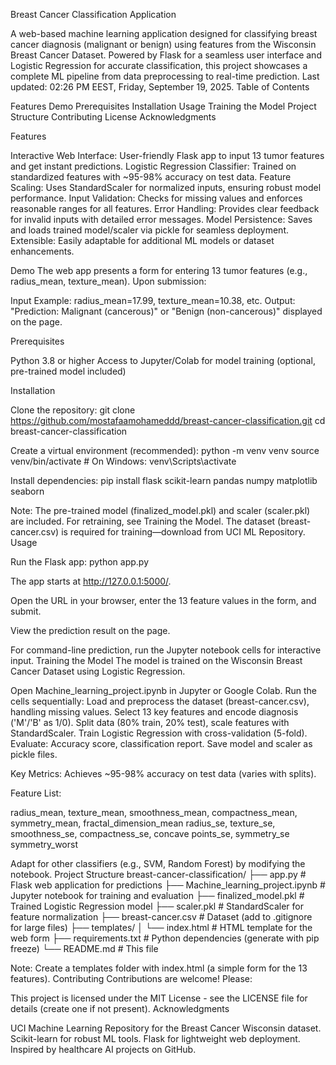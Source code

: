 Breast Cancer Classification Application

A web-based machine learning application designed for classifying breast cancer diagnosis (malignant or benign) using features from the Wisconsin Breast Cancer Dataset. Powered by Flask for a seamless user interface and Logistic Regression for accurate classification, this project showcases a complete ML pipeline from data preprocessing to real-time prediction. Last updated: 02:26 PM EEST, Friday, September 19, 2025.
Table of Contents

Features
Demo
Prerequisites
Installation
Usage
Training the Model
Project Structure
Contributing
License
Acknowledgments

Features

Interactive Web Interface: User-friendly Flask app to input 13 tumor features and get instant predictions.
Logistic Regression Classifier: Trained on standardized features with ~95-98% accuracy on test data.
Feature Scaling: Uses StandardScaler for normalized inputs, ensuring robust model performance.
Input Validation: Checks for missing values and enforces reasonable ranges for all features.
Error Handling: Provides clear feedback for invalid inputs with detailed error messages.
Model Persistence: Saves and loads trained model/scaler via pickle for seamless deployment.
Extensible: Easily adaptable for additional ML models or dataset enhancements.

Demo
The web app presents a form for entering 13 tumor features (e.g., radius_mean, texture_mean). Upon submission:

Input Example: radius_mean=17.99, texture_mean=10.38, etc.
Output: "Prediction: Malignant (cancerous)" or "Benign (non-cancerous)" displayed on the page.

 
Prerequisites

Python 3.8 or higher
Access to Jupyter/Colab for model training (optional, pre-trained model included)

Installation

Clone the repository:
git clone https://github.com/mostafaamohameddd/breast-cancer-classification.git
cd breast-cancer-classification


Create a virtual environment (recommended):
python -m venv venv
source venv/bin/activate  # On Windows: venv\Scripts\activate


Install dependencies:
pip install flask scikit-learn pandas numpy matplotlib seaborn



Note: The pre-trained model (finalized_model.pkl) and scaler (scaler.pkl) are included. For retraining, see Training the Model. The dataset (breast-cancer.csv) is required for training—download from UCI ML Repository.
Usage

Run the Flask app:
python app.py

The app starts at http://127.0.0.1:5000/.

Open the URL in your browser, enter the 13 feature values in the form, and submit.

View the prediction result on the page.


For command-line prediction, run the Jupyter notebook cells for interactive input.
Training the Model
The model is trained on the Wisconsin Breast Cancer Dataset using Logistic Regression.

Open Machine_learning_project.ipynb in Jupyter or Google Colab.
Run the cells sequentially:
Load and preprocess the dataset (breast-cancer.csv), handling missing values.
Select 13 key features and encode diagnosis ('M'/'B' as 1/0).
Split data (80% train, 20% test), scale features with StandardScaler.
Train Logistic Regression with cross-validation (5-fold).
Evaluate: Accuracy score, classification report.
Save model and scaler as pickle files.


Key Metrics: Achieves ~95-98% accuracy on test data (varies with splits).

Feature List:

radius_mean, texture_mean, smoothness_mean, compactness_mean, symmetry_mean, fractal_dimension_mean
radius_se, texture_se, smoothness_se, compactness_se, concave points_se, symmetry_se
symmetry_worst

Adapt for other classifiers (e.g., SVM, Random Forest) by modifying the notebook.
Project Structure
breast-cancer-classification/
├── app.py                  # Flask web application for predictions
├── Machine_learning_project.ipynb  # Jupyter notebook for training and evaluation
├── finalized_model.pkl     # Trained Logistic Regression model
├── scaler.pkl              # StandardScaler for feature normalization
├── breast-cancer.csv       # Dataset (add to .gitignore for large files)
├── templates/
│   └── index.html          # HTML template for the web form
├── requirements.txt        # Python dependencies (generate with pip freeze)
└── README.md               # This file

Note: Create a templates folder with index.html (a simple form for the 13 features).
Contributing
Contributions are welcome! Please:

This project is licensed under the MIT License - see the LICENSE file for details (create one if not present).
Acknowledgments

UCI Machine Learning Repository for the Breast Cancer Wisconsin dataset.
Scikit-learn for robust ML tools.
Flask for lightweight web deployment.
Inspired by healthcare AI projects on GitHub.

